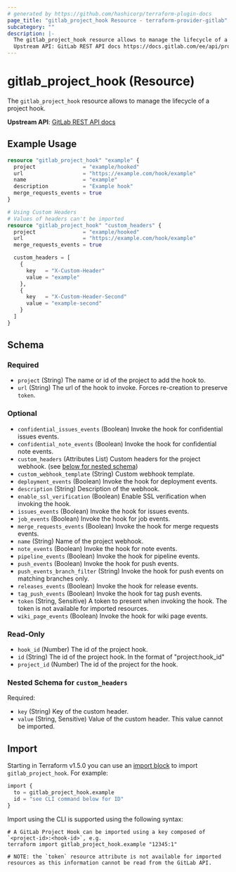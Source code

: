 ```yaml
---
# generated by https://github.com/hashicorp/terraform-plugin-docs
page_title: "gitlab_project_hook Resource - terraform-provider-gitlab"
subcategory: ""
description: |-
  The gitlab_project_hook resource allows to manage the lifecycle of a project hook.
  Upstream API: GitLab REST API docs https://docs.gitlab.com/ee/api/projects.html#hooks
---
```


# gitlab_project_hook (Resource)

The `gitlab_project_hook` resource allows to manage the lifecycle of a project hook.

**Upstream API**: [GitLab REST API docs](https://docs.gitlab.com/ee/api/projects.html#hooks)

## Example Usage

```terraform
resource "gitlab_project_hook" "example" {
  project               = "example/hooked"
  url                   = "https://example.com/hook/example"
  name                  = "example"
  description           = "Example hook"
  merge_requests_events = true
}

# Using Custom Headers
# Values of headers can't be imported
resource "gitlab_project_hook" "custom_headers" {
  project               = "example/hooked"
  url                   = "https://example.com/hook/example"
  merge_requests_events = true

  custom_headers = [
    {
      key   = "X-Custom-Header"
      value = "example"
    },
    {
      key   = "X-Custom-Header-Second"
      value = "example-second"
    }
  ]
}
```

<!-- schema generated by tfplugindocs -->
## Schema

### Required

- `project` (String) The name or id of the project to add the hook to.
- `url` (String) The url of the hook to invoke. Forces re-creation to preserve `token`.

### Optional

- `confidential_issues_events` (Boolean) Invoke the hook for confidential issues events.
- `confidential_note_events` (Boolean) Invoke the hook for confidential note events.
- `custom_headers` (Attributes List) Custom headers for the project webhook. (see [below for nested schema](#nestedatt--custom_headers))
- `custom_webhook_template` (String) Custom webhook template.
- `deployment_events` (Boolean) Invoke the hook for deployment events.
- `description` (String) Description of the webhook.
- `enable_ssl_verification` (Boolean) Enable SSL verification when invoking the hook.
- `issues_events` (Boolean) Invoke the hook for issues events.
- `job_events` (Boolean) Invoke the hook for job events.
- `merge_requests_events` (Boolean) Invoke the hook for merge requests events.
- `name` (String) Name of the project webhook.
- `note_events` (Boolean) Invoke the hook for note events.
- `pipeline_events` (Boolean) Invoke the hook for pipeline events.
- `push_events` (Boolean) Invoke the hook for push events.
- `push_events_branch_filter` (String) Invoke the hook for push events on matching branches only.
- `releases_events` (Boolean) Invoke the hook for release events.
- `tag_push_events` (Boolean) Invoke the hook for tag push events.
- `token` (String, Sensitive) A token to present when invoking the hook. The token is not available for imported resources.
- `wiki_page_events` (Boolean) Invoke the hook for wiki page events.

### Read-Only

- `hook_id` (Number) The id of the project hook.
- `id` (String) The id of the project hook. In the format of "project:hook_id"
- `project_id` (Number) The id of the project for the hook.

<a id="nestedatt--custom_headers"></a>
### Nested Schema for `custom_headers`

Required:

- `key` (String) Key of the custom header.
- `value` (String, Sensitive) Value of the custom header. This value cannot be imported.

## Import

Starting in Terraform v1.5.0 you can use an [import block](https://developer.hashicorp.com/terraform/language/import) to import `gitlab_project_hook`. For example:
```terraform
import {
  to = gitlab_project_hook.example
  id = "see CLI command below for ID"
}
```

Import using the CLI is supported using the following syntax:

```shell
# A GitLab Project Hook can be imported using a key composed of `<project-id>:<hook-id>`, e.g.
terraform import gitlab_project_hook.example "12345:1"

# NOTE: the `token` resource attribute is not available for imported resources as this information cannot be read from the GitLab API.
```
